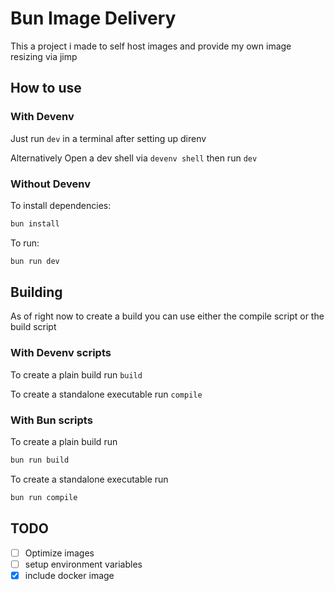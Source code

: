 # Bun Image Delivery

This a project i made to self host images and provide my own image resizing via jimp

## How to use

### With Devenv

Just run `dev` in a terminal after setting up direnv

Alternatively Open a dev shell via `devenv shell` then run `dev`

### Without Devenv

To install dependencies:

```bash
bun install
```

To run:
```bash
bun run dev
```

## Building

As of right now to create a build you can use either the compile script or the build script

### With Devenv scripts

To create a plain build run `build`

To create a standalone executable run `compile`

### With Bun scripts

To create a plain build run

```bash
bun run build
```

To create a standalone executable run

```bash
bun run compile
```

## TODO

- [ ] Optimize images
- [ ] setup environment variables
- [x] include docker image
